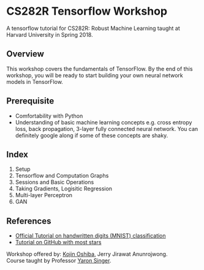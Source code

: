 # CS282R Tensorflow Workshop
A tensorflow tutorial for CS282R: Robust Machine Learning taught at Harvard University in Spring 2018.

## Overview
This workshop covers the fundamentals of TensorFlow. By the end of this workshop, you will be ready to start building your own neural network models in TensorFlow.

## Prerequisite
- Comfortability with Python
- Understanding of basic machine learning concepts e.g. cross entropy loss, back propagation, 3-layer fully connected neural network. You can definitely google along if some of these concepts are shaky.

## Index
1. Setup
2. Tensorflow and Computation Graphs
3. Sessions and Basic Operations
4. Taking Gradients, Logisitic Regression
5. Multi-layer Perceptron
6. GAN

## References
- [Official Tutorial on handwritten digits (MNIST) classification](https://www.tensorflow.org/tutorials/layers)
- [Tutorial on GitHub with most stars](https://github.com/aymericdamien/TensorFlow-Examples)


Workshop offered by: [Kojin Oshiba](http://kojinoshiba.com/), Jerry Jirawat Anunrojwong.
<br />
Course taught by Professor [Yaron Singer](https://people.seas.harvard.edu/~yaron/).
